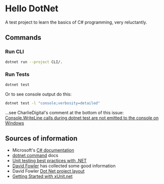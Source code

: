 # Hello DotNet

A test project to learn the basics of C# programming, very reluctantly.


## Commands

### Run CLI

```sh
dotnet run --project CLI/.
```

### Run Tests

```sh
dotnet test
```

Or to see console output do this:

```sh
dotnet test -l "console;verbosity=detailed"
```

...see CharlieDigital's comment at the bottom of this issue: [Console.WriteLine calls during dotnet test are not emitted to the console on Windows][7]


## Sources of information

- Microsoft's [C# documentation][1]
- [dotnet command][6] docs
- [Unit testing best practices with .NET][5]
- [David Fowler][2] has collected some good information
- David Fowler [Dot Net project layout][3]
- [Getting Started with xUnit.net][4]


[1]: https://docs.microsoft.com/en-us/dotnet/csharp/
[2]: https://github.com/davidfowl
[3]: https://gist.github.com/davidfowl/ed7564297c61fe9ab814
[4]: https://xunit.net/docs/getting-started/netfx/cmdline
[5]: https://docs.microsoft.com/en-us/dotnet/core/testing/unit-testing-best-practices
[6]: https://docs.microsoft.com/en-us/dotnet/core/tools/dotnet
[7]: https://github.com/Microsoft/vstest/issues/799

